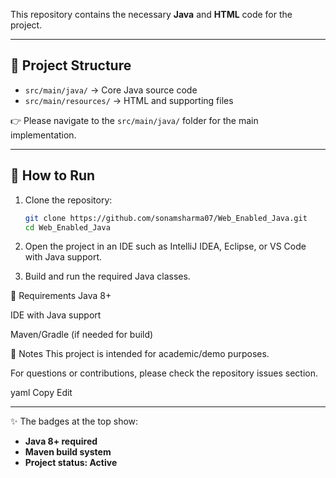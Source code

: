This repository contains the necessary **Java** and **HTML** code for the project.  

---

## 📂 Project Structure
- `src/main/java/` → Core Java source code  
- `src/main/resources/` → HTML and supporting files  

👉 Please navigate to the `src/main/java/` folder for the main implementation.

---

## 🚀 How to Run
1. Clone the repository:
   ```bash
   git clone https://github.com/sonamsharma07/Web_Enabled_Java.git
   cd Web_Enabled_Java
2. Open the project in an IDE such as IntelliJ IDEA, Eclipse, or VS Code with Java support.

3. Build and run the required Java classes.

📝 Requirements
Java 8+

IDE with Java support

Maven/Gradle (if needed for build)

📌 Notes
This project is intended for academic/demo purposes.

For questions or contributions, please check the repository issues section.

yaml
Copy
Edit

---

✨ The badges at the top show:
- **Java 8+ required**  
- **Maven build system**  
- **Project status: Active**  

